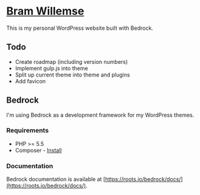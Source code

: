 # [Bram Willemse](https://bramwillemse.nl/)

This is my personal WordPress website built with Bedrock. 

## Todo
- Create roadmap (including version numbers)
- Implement gulp.js into theme
- Split up current theme into theme and plugins 
- Add favicon

## Bedrock
I'm using Bedrock as a development framework for my WordPress themes. 

### Requirements

* PHP >= 5.5
* Composer - [Install](https://getcomposer.org/doc/00-intro.md#installation-linux-unix-osx)

### Documentation

Bedrock documentation is available at [https://roots.io/bedrock/docs/](https://roots.io/bedrock/docs/).
